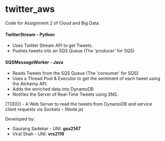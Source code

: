 # twitter_aws

Code for Assignment 2 of Cloud and Big Data.

#### TwitterStream - Python
* Uses Twitter Stream API to get Tweets.
* Pushes tweets into an SQS Queue (The 'producer' for SQS)

#### SQSMessageWorker - Java
* Reads Tweets from the SQS Queue (The 'consumer' for SQS)
* Uses a Thread Pool & Executor to get the sentiment of each tweet using the Alchemy API.
* Adds the enriched data into DynamoDB
* Notifies the Server of Real-Time Tweets using SNS.

[TODO] - A Web Server to read the tweets from DynamoDB and service client requests via Sockets - (Node.js)

Developed by:

* Gaurang Sadekar - UNI: **gss2147**
* Viral Shah - UNI: **vrs2119**
